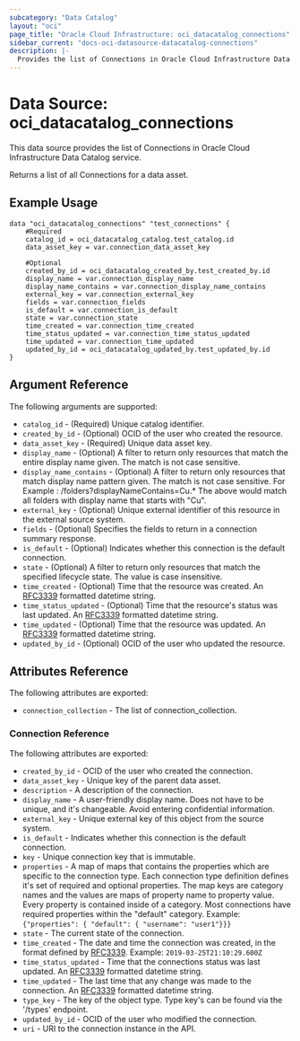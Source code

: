 ```yaml
---
subcategory: "Data Catalog"
layout: "oci"
page_title: "Oracle Cloud Infrastructure: oci_datacatalog_connections"
sidebar_current: "docs-oci-datasource-datacatalog-connections"
description: |-
  Provides the list of Connections in Oracle Cloud Infrastructure Data Catalog service
---
```


# Data Source: oci_datacatalog_connections
This data source provides the list of Connections in Oracle Cloud Infrastructure Data Catalog service.

Returns a list of all Connections for a data asset.

## Example Usage

```hcl
data "oci_datacatalog_connections" "test_connections" {
	#Required
	catalog_id = oci_datacatalog_catalog.test_catalog.id
	data_asset_key = var.connection_data_asset_key

	#Optional
	created_by_id = oci_datacatalog_created_by.test_created_by.id
	display_name = var.connection_display_name
	display_name_contains = var.connection_display_name_contains
	external_key = var.connection_external_key
	fields = var.connection_fields
	is_default = var.connection_is_default
	state = var.connection_state
	time_created = var.connection_time_created
	time_status_updated = var.connection_time_status_updated
	time_updated = var.connection_time_updated
	updated_by_id = oci_datacatalog_updated_by.test_updated_by.id
}
```

## Argument Reference

The following arguments are supported:

* `catalog_id` - (Required) Unique catalog identifier.
* `created_by_id` - (Optional) OCID of the user who created the resource.
* `data_asset_key` - (Required) Unique data asset key.
* `display_name` - (Optional) A filter to return only resources that match the entire display name given. The match is not case sensitive.
* `display_name_contains` - (Optional) A filter to return only resources that match display name pattern given. The match is not case sensitive. For Example : /folders?displayNameContains=Cu.* The above would match all folders with display name that starts with "Cu". 
* `external_key` - (Optional) Unique external identifier of this resource in the external source system.
* `fields` - (Optional) Specifies the fields to return in a connection summary response. 
* `is_default` - (Optional) Indicates whether this connection is the default connection.
* `state` - (Optional) A filter to return only resources that match the specified lifecycle state. The value is case insensitive.
* `time_created` - (Optional) Time that the resource was created. An [RFC3339](https://tools.ietf.org/html/rfc3339) formatted datetime string.
* `time_status_updated` - (Optional) Time that the resource's status was last updated. An [RFC3339](https://tools.ietf.org/html/rfc3339) formatted datetime string.
* `time_updated` - (Optional) Time that the resource was updated. An [RFC3339](https://tools.ietf.org/html/rfc3339) formatted datetime string.
* `updated_by_id` - (Optional) OCID of the user who updated the resource.


## Attributes Reference

The following attributes are exported:

* `connection_collection` - The list of connection_collection.

### Connection Reference

The following attributes are exported:

* `created_by_id` - OCID of the user who created the connection.
* `data_asset_key` - Unique key of the parent data asset.
* `description` - A description of the connection.
* `display_name` - A user-friendly display name. Does not have to be unique, and it's changeable. Avoid entering confidential information. 
* `external_key` - Unique external key of this object from the source system.
* `is_default` - Indicates whether this connection is the default connection.
* `key` - Unique connection key that is immutable.
* `properties` - A map of maps that contains the properties which are specific to the connection type. Each connection type definition defines it's set of required and optional properties. The map keys are category names and the values are maps of property name to property value. Every property is contained inside of a category. Most connections have required properties within the "default" category. Example: `{"properties": { "default": { "username": "user1"}}}` 
* `state` - The current state of the connection.
* `time_created` - The date and time the connection was created, in the format defined by [RFC3339](https://tools.ietf.org/html/rfc3339). Example: `2019-03-25T21:10:29.600Z` 
* `time_status_updated` - Time that the connections status was last updated. An [RFC3339](https://tools.ietf.org/html/rfc3339) formatted datetime string.
* `time_updated` - The last time that any change was made to the connection. An [RFC3339](https://tools.ietf.org/html/rfc3339) formatted datetime string. 
* `type_key` - The key of the object type. Type key's can be found via the '/types' endpoint.
* `updated_by_id` - OCID of the user who modified the connection.
* `uri` - URI to the connection instance in the API.

